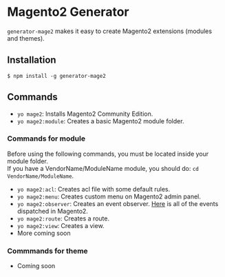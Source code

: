 # Magento2 Generator

`generator-mage2` makes it easy to create Magento2 extensions (modules and themes).

## Installation
```
$ npm install -g generator-mage2
```

## Commands
* `yo mage2`: Installs Magento2 Community Edition.
* `yo mage2:module`: Creates a basic Magento2 module folder.

### Commands for module
Before using the following commands, you must be located inside your module folder.  
If you have a VendorName/ModuleName module, you should do: `cd VendorName/ModuleName`.

* `yo mage2:acl`: Creates acl file with some default rules.
* `yo mage2:menu`: Creates custom menu on Magento2 admin panel.
* `yo mage2:observer`: Creates an event observer. [Here](http://ousmanedev.github.io/magento2events) is all of the events dispatched in Magento2.
* `yo mage2:route`: Creates a route.
* `yo mage2:view`: Creates a view.
* More coming soon

### Commmands for theme
* Coming soon
